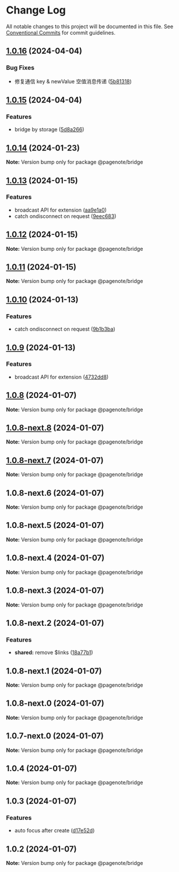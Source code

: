 # Change Log

All notable changes to this project will be documented in this file.
See [Conventional Commits](https://conventionalcommits.org) for commit guidelines.

## [1.0.16](https://github.com/rowthan/pagenote/compare/@pagenote/bridge@1.0.15...@pagenote/bridge@1.0.16) (2024-04-04)


### Bug Fixes

* 修复通信 key & newValue 空值消息传递 ([5b81318](https://github.com/rowthan/pagenote/commit/5b813184bdbffd5ccb60f20d646be23b3a86dff3))





## [1.0.15](https://github.com/rowthan/pagenote/compare/@pagenote/bridge@1.0.14...@pagenote/bridge@1.0.15) (2024-04-04)


### Features

* bridge by storage ([5d8a266](https://github.com/rowthan/pagenote/commit/5d8a2667924f0f46f9fc6d2333452cc23161d42a))





## [1.0.14](https://github.com/rowthan/pagenote/compare/@pagenote/bridge@1.0.13...@pagenote/bridge@1.0.14) (2024-01-23)

**Note:** Version bump only for package @pagenote/bridge





## [1.0.13](https://github.com/rowthan/pagenote/compare/@pagenote/bridge@1.0.8...@pagenote/bridge@1.0.13) (2024-01-15)


### Features

* broadcast API for extension ([aa9e1a0](https://github.com/rowthan/pagenote/commit/aa9e1a029ec85e1f0c7c318349bf024ee8e5ece4))
* catch ondisconnect on request ([9eec683](https://github.com/rowthan/pagenote/commit/9eec68348dc59a562eeafeb7254034608127f556))





## [1.0.12](https://github.com/rowthan/pagenote/compare/@pagenote/bridge@1.0.11...@pagenote/bridge@1.0.12) (2024-01-15)

**Note:** Version bump only for package @pagenote/bridge





## [1.0.11](https://github.com/rowthan/pagenote/compare/@pagenote/bridge@1.0.10...@pagenote/bridge@1.0.11) (2024-01-15)

**Note:** Version bump only for package @pagenote/bridge





## [1.0.10](https://github.com/rowthan/pagenote/compare/@pagenote/bridge@1.0.9...@pagenote/bridge@1.0.10) (2024-01-13)


### Features

* catch ondisconnect on request ([9b1b3ba](https://github.com/rowthan/pagenote/commit/9b1b3baf0ac0f0465d66e6018d2b1ed023ec0b74))





## [1.0.9](https://github.com/rowthan/pagenote/compare/@pagenote/bridge@1.0.8...@pagenote/bridge@1.0.9) (2024-01-13)


### Features

* broadcast API for extension ([4732dd8](https://github.com/rowthan/pagenote/commit/4732dd8d53546a19a6a32c0041d5ceea6145e976))





## [1.0.8](https://github.com/rowthan/pagenote/compare/@pagenote/bridge@1.0.3...@pagenote/bridge@1.0.8) (2024-01-07)

**Note:** Version bump only for package @pagenote/bridge





## [1.0.8-next.8](https://github.com/rowthan/pagenote/compare/@pagenote/bridge@1.0.8-next.7...@pagenote/bridge@1.0.8-next.8) (2024-01-07)

**Note:** Version bump only for package @pagenote/bridge





## [1.0.8-next.7](https://github.com/rowthan/pagenote/compare/@pagenote/bridge@1.0.8-next.6...@pagenote/bridge@1.0.8-next.7) (2024-01-07)

**Note:** Version bump only for package @pagenote/bridge





## 1.0.8-next.6 (2024-01-07)

**Note:** Version bump only for package @pagenote/bridge





## 1.0.8-next.5 (2024-01-07)

**Note:** Version bump only for package @pagenote/bridge





## 1.0.8-next.4 (2024-01-07)

**Note:** Version bump only for package @pagenote/bridge





## 1.0.8-next.3 (2024-01-07)

**Note:** Version bump only for package @pagenote/bridge





## 1.0.8-next.2 (2024-01-07)


### Features

* **shared:** remove $links ([18a77b1](https://github.com/rowthan/pagenote/commit/18a77b11fbe1ffcede483f7af12ed0506c2afee9))





## 1.0.8-next.1 (2024-01-07)

**Note:** Version bump only for package @pagenote/bridge





## 1.0.8-next.0 (2024-01-07)

**Note:** Version bump only for package @pagenote/bridge





## 1.0.7-next.0 (2024-01-07)

**Note:** Version bump only for package @pagenote/bridge





## 1.0.4 (2024-01-07)

**Note:** Version bump only for package @pagenote/bridge





## 1.0.3 (2024-01-07)


### Features

* auto focus after create ([d17e52d](https://github.com/rowthan/pagenote/commit/d17e52d7279791415aebb5b58c8c792baa1a5606))





## 1.0.2 (2024-01-07)

**Note:** Version bump only for package @pagenote/bridge
